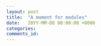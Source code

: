 ```yaml
---
layout: post
title:  "A moment for modules"
date:   20YY-MM-DD 00:00:00 +0000
categories:
comments_id:
---
```


<!--

Use build flavours

Inject from app host - think about direction when doing DI - harness does top down for a reason

-->
